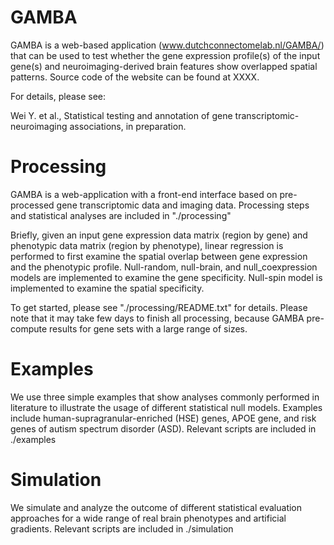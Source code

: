 # GAMBA
GAMBA is a web-based application (www.dutchconnectomelab.nl/GAMBA/) that can be used to test whether the gene expression profile(s) of the input gene(s) and neuroimaging-derived brain features show overlapped spatial patterns. Source code of the website can be found at XXXX.

For details, please see:

Wei Y. et al., Statistical testing and annotation of gene transcriptomic-neuroimaging associations, in preparation.

# Processing
GAMBA is a web-application with a front-end interface based on pre-processed gene transcriptomic data and imaging data. Processing steps and statistical analyses are included in "./processing"

Briefly, given an input gene expression data matrix (region by gene) and phenotypic data matrix (region by phenotype), linear regression is performed to first examine the spatial overlap between gene expression and the phenotypic profile. Null-random, null-brain, and null_coexpression models are implemented to examine the gene specificity. Null-spin model is implemented to examine the spatial specificity. 

To get started, please see "./processing/README.txt" for details. Please note that it may take few days to finish all processing, because GAMBA pre-compute results for gene sets with a large range of sizes.

# Examples
We use three simple examples that show analyses commonly performed in literature to illustrate the usage of different statistical null models. Examples include human-supragranular-enriched (HSE) genes, APOE gene, and risk genes of autism spectrum disorder (ASD). Relevant scripts are included in ./examples

# Simulation
We simulate and analyze the outcome of different statistical evaluation approaches for a wide range of real brain phenotypes and artificial gradients. Relevant scripts are included in ./simulation
